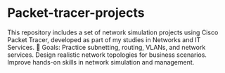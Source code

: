 # Packet-tracer-projects
This repository includes a set of network simulation projects using Cisco Packet Tracer, developed as part of my studies in Networks and IT Services.  🎯 Goals: Practice subnetting, routing, VLANs, and network services.  Design realistic network topologies for business scenarios.  Improve hands-on skills in network simulation and management.
